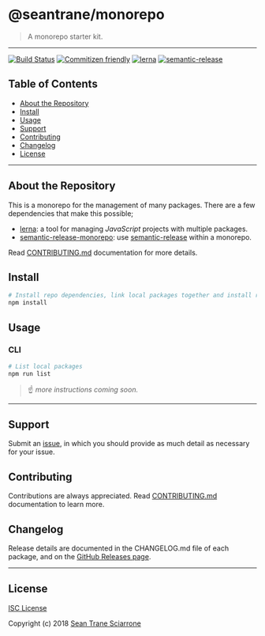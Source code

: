 # @seantrane/monorepo

> A monorepo starter kit.

---

[![Build Status](https://travis-ci.com/seantrane/monorepo.svg?branch=master)](https://travis-ci.com/seantrane/monorepo) [![Commitizen friendly](https://img.shields.io/badge/commitizen-friendly-brightgreen.svg)](http://commitizen.github.io/cz-cli/) [![lerna](https://img.shields.io/badge/maintained%20with-lerna-cc00ff.svg)](https://lernajs.io/) [![semantic-release](https://img.shields.io/badge/%20%20%F0%9F%93%A6%F0%9F%9A%80-semantic--release-e10079.svg)](https://github.com/semantic-release/semantic-release)

## Table of Contents

- [About the Repository](#about)
- [Install](#install)
- [Usage](#usage)
- [Support](#support)
- [Contributing](#contributing)
- [Changelog](#changelog)
- [License](#license)

---

## About the Repository <a id="about"></a>

This is a monorepo for the management of many packages. There are a few dependencies that make this possible;

- [lerna](https://lernajs.io/): a tool for managing *JavaScript* projects with multiple packages.
- [semantic-release-monorepo](https://github.com/Updater/semantic-release-monorepo): use [semantic-release](https://github.com/semantic-release/semantic-release) within a monorepo.

Read [CONTRIBUTING.md](https://github.com/seantrane/monorepo/blob/master/CONTRIBUTING.md) documentation for more details.

## Install <a id="install"></a>

```sh
# Install repo dependencies, link local packages together and install remaining package dependencies
npm install
```

## Usage <a id="usage"></a>

### CLI

```sh
# List local packages
npm run list
```

> :point_up: _more instructions coming soon._

---

## Support <a id="support"></a>

Submit an [issue](https://github.com/seantrane/monorepo/issues/new), in which you should provide as much detail as necessary for your issue.

## Contributing <a id="contributing"></a>

Contributions are always appreciated. Read [CONTRIBUTING.md](https://github.com/seantrane/monorepo/blob/master/CONTRIBUTING.md) documentation to learn more.

## Changelog <a id="changelog"></a>

Release details are documented in the CHANGELOG.md file of each package, and on the [GitHub Releases page](https://github.com/seantrane/monorepo/releases).

---

## License <a id="license"></a>

[ISC License](https://github.com/seantrane/monorepo/blob/master/LICENSE)

Copyright (c) 2018 [Sean Trane Sciarrone](https://github.com/seantrane)
